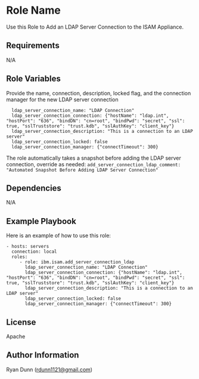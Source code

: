 Role Name
=========

Use this Role to Add an LDAP Server Connection to the ISAM Appliance.

Requirements
------------
N/A

Role Variables
--------------

Provide the name, connection, description, locked flag, and the connection manager for the new LDAP server connection
```
  ldap_server_connection_name: "LDAP Connection"
  ldap_server_connection_connection: {"hostName": "ldap.int", "hostPort": "636", "bindDN": "cn=root", "bindPwd": "secret", "ssl": true, "sslTruststore": "trust.kdb", "sslAuthKey": "client_key"}
  ldap_server_connection_description: "This is a connection to an LDAP server"
  ldap_server_connection_locked: false
  ldap_server_connection_manager: {"connectTimeout": 300}
```

The role automatically takes a snapshot before adding the LDAP server connection, override as needed:
`add_server_connection_ldap_comment: "Automated Snapshot Before Adding LDAP Server Connection"`

Dependencies
------------
N/A

Example Playbook
----------------

Here is an example of how to use this role:

    - hosts: servers
      connection: local
      roles:
         - role: ibm.isam.add_server_connection_ldap
           ldap_server_connection_name: "LDAP Connection"
           ldap_server_connection_connection: {"hostName": "ldap.int", "hostPort": "636", "bindDN": "cn=root", "bindPwd": "secret", "ssl": true, "sslTruststore": "trust.kdb", "sslAuthKey": "client_key"}
           ldap_server_connection_description: "This is a connection to an LDAP server"
           ldap_server_connection_locked: false
           ldap_server_connection_manager: {"connectTimeout": 300}

License
-------

Apache

Author Information
------------------

Ryan Dunn (rdunn1121@gmail.com)
